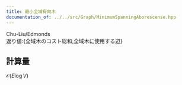```yaml
---
title: 最小全域有向木
documentation_of: ../../src/Graph/MinimumSpanningAborescense.hpp
---
```

Chu-Liu/Edmonds \
返り値:{全域木のコスト総和,全域木に使用する辺}
## 計算量
$\mathcal{O}(E \log V)$